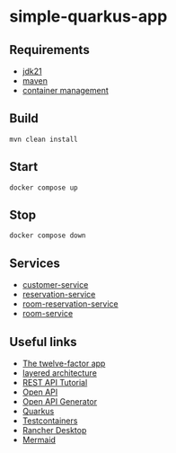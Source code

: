 # simple-quarkus-app

## Requirements

- [jdk21](https://adoptium.net/)
- [maven](https://maven.apache.org/)
- [container management](https://rancherdesktop.io/)

## Build

```shell
mvn clean install
```

## Start

```shell
docker compose up
```

## Stop

```shell
docker compose down
```

## Services

- [customer-service](./customer-service/README.md)
- [reservation-service](./reservation-service/README.md)
- [room-reservation-service](./room-reservation-service/README.md)
- [room-service](./room-service/README.md)

## Useful links

- [The twelve-factor app](https://12factor.net/)
- [layered architecture](https://www.sciencedirect.com/topics/computer-science/layered-architecture)
- [REST API Tutorial](https://restfulapi.net/)
- [Open API](https://www.openapis.org/)
- [Open API Generator](https://openapi-generator.tech/)
- [Quarkus](https://quarkus.io/)
- [Testcontainers](https://testcontainers.com/)
- [Rancher Desktop](https://rancherdesktop.io/)
- [Mermaid](https://mermaid.js.org/)
